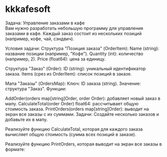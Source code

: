 # kkkafesoft

Задача: Управление заказами в кафе      
Вам нужно разработать небольшую программу для управления заказами в кафе. Каждый заказ состоит из нескольких позиций (например, кофе, чай, сэндвич).

Условия задачи:
Структура "Позиция заказа" (OrderItem):
Name (string): название позиции (например, "Кофе").
Quantity (int): количество (например, 2).
Price (float64): цена за единицу.

Структура "Заказ" (Order):
ID (string): уникальный идентификатор заказа.
Items (срез из OrderItem): список позиций в заказе.

Мапа "Заказы" (OrdersMap):
Ключ: ID заказа (string).
Значение: структура "Заказ".
Функции:

AddOrder(orders map[string]Order, order Order): добавляет новый заказ в мапу.
CalculateTotal(order Order) float64: рассчитывает общую стоимость заказа.
PrintOrders(orders map[string]Order): выводит на экран все заказы с их суммами.
Задачи:
Создайте несколько заказов и добавьте их в мапу.

Реализуйте функцию CalculateTotal, которая для каждого заказа вычисляет общую стоимость (сумма всех позиций в заказе).

Реализуйте функцию PrintOrders, которая выводит на экран все заказы в формате: